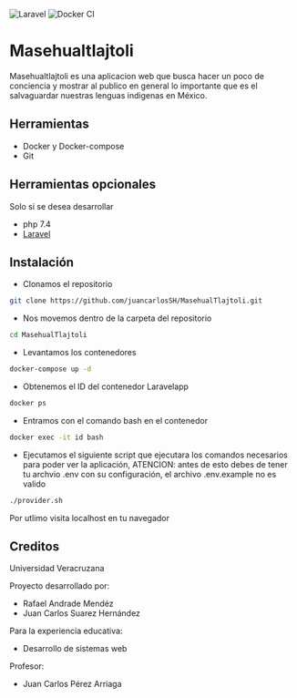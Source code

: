 ![Laravel](https://github.com/juancarlosSH/MasehualTlajtoli/workflows/Laravel/badge.svg)
![Docker CI](https://github.com/juancarlosSH/MasehualTlajtoli/workflows/Docker%20CI/badge.svg)
# Masehualtlajtoli
Masehualtlajtoli es una aplicacion web que busca hacer un poco de conciencia y mostrar al publico en general lo importante que es el salvaguardar nuestras lenguas indigenas en México.
## Herramientas
* Docker y Docker-compose
* Git
## Herramientas opcionales
Solo si se desea desarrollar
* php 7.4
* [Laravel](https://laravel.com/docs/8.x)
## Instalación
* Clonamos el repositorio
```bash
git clone https://github.com/juancarlosSH/MasehualTlajtoli.git
```
* Nos movemos dentro de la carpeta del repositorio
```bash
cd MasehualTlajtoli
```
* Levantamos los contenedores
```bash
docker-compose up -d
```
* Obtenemos el ID del contenedor Laravelapp
```bash
docker ps
```
* Entramos con el comando bash en el contenedor
```bash
docker exec -it id bash
```
* Ejecutamos el siguiente script que ejecutara los comandos necesarios para poder ver la aplicación, ATENCION: antes de esto debes de tener tu archvio .env con su configuración, el archivo .env.example no es valido
```bash
./provider.sh
```
Por utlimo visita localhost en tu navegador
## Creditos
Universidad Veracruzana

Proyecto desarrollado por:
* Rafael Andrade Mendéz
* Juan Carlos Suarez Hernández

Para la experiencia educativa:
* Desarrollo de sistemas web

Profesor:
* Juan Carlos Pérez Arriaga
